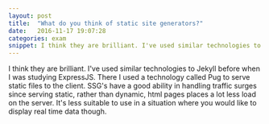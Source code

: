 ```yaml
---
layout: post
title:  "What do you think of static site generators?"
date:   2016-11-17 19:07:28
categories: exam
snippet: I think they are brilliant. I've used similar technologies to Jekyll before when I was studying ExpressJS. There I used a technology called Pug...
---
```


I think they are brilliant. I've used similar technologies to Jekyll before when I was studying ExpressJS. There I used a technology called Pug to serve static files to the client. SSG's have a good ability in handling traffic surges since serving static, rather than dynamic, html pages places a lot less load on the server. It's less suitable to use in a situation where you would like to display real time data though.